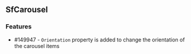 ## SfCarousel

### Features

* \#149947 - `Orientation` property is added to change the orientation of the carousel items


